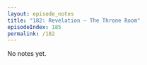 ```yaml
---
layout: episode_notes
title: "182: Revelation — The Throne Room"
episodeIndex: 185
permalink: /182
---
```

No notes yet.
